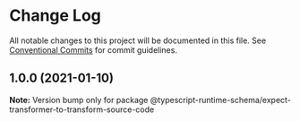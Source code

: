 # Change Log

All notable changes to this project will be documented in this file.
See [Conventional Commits](https://conventionalcommits.org) for commit guidelines.

## 1.0.0 (2021-01-10)

**Note:** Version bump only for package @typescript-runtime-schema/expect-transformer-to-transform-source-code
